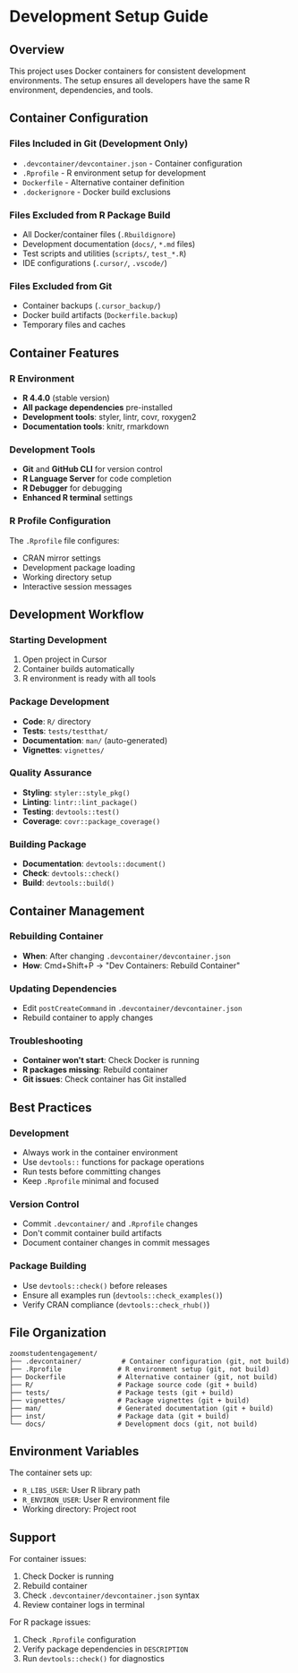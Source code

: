 # Development Setup Guide

## Overview

This project uses Docker containers for consistent development environments. The setup ensures all developers have the same R environment, dependencies, and tools.

## Container Configuration

### Files Included in Git (Development Only)
- `.devcontainer/devcontainer.json` - Container configuration
- `.Rprofile` - R environment setup for development
- `Dockerfile` - Alternative container definition
- `.dockerignore` - Docker build exclusions

### Files Excluded from R Package Build
- All Docker/container files (`.Rbuildignore`)
- Development documentation (`docs/`, `*.md` files)
- Test scripts and utilities (`scripts/`, `test_*.R`)
- IDE configurations (`.cursor/`, `.vscode/`)

### Files Excluded from Git
- Container backups (`.cursor_backup/`)
- Docker build artifacts (`Dockerfile.backup`)
- Temporary files and caches

## Container Features

### R Environment
- **R 4.4.0** (stable version)
- **All package dependencies** pre-installed
- **Development tools**: styler, lintr, covr, roxygen2
- **Documentation tools**: knitr, rmarkdown

### Development Tools
- **Git** and **GitHub CLI** for version control
- **R Language Server** for code completion
- **R Debugger** for debugging
- **Enhanced R terminal** settings

### R Profile Configuration
The `.Rprofile` file configures:
- CRAN mirror settings
- Development package loading
- Working directory setup
- Interactive session messages

## Development Workflow

### Starting Development
1. Open project in Cursor
2. Container builds automatically
3. R environment is ready with all tools

### Package Development
- **Code**: `R/` directory
- **Tests**: `tests/testthat/`
- **Documentation**: `man/` (auto-generated)
- **Vignettes**: `vignettes/`

### Quality Assurance
- **Styling**: `styler::style_pkg()`
- **Linting**: `lintr::lint_package()`
- **Testing**: `devtools::test()`
- **Coverage**: `covr::package_coverage()`

### Building Package
- **Documentation**: `devtools::document()`
- **Check**: `devtools::check()`
- **Build**: `devtools::build()`

## Container Management

### Rebuilding Container
- **When**: After changing `.devcontainer/devcontainer.json`
- **How**: Cmd+Shift+P → "Dev Containers: Rebuild Container"

### Updating Dependencies
- Edit `postCreateCommand` in `.devcontainer/devcontainer.json`
- Rebuild container to apply changes

### Troubleshooting
- **Container won't start**: Check Docker is running
- **R packages missing**: Rebuild container
- **Git issues**: Check container has Git installed

## Best Practices

### Development
- Always work in the container environment
- Use `devtools::` functions for package operations
- Run tests before committing changes
- Keep `.Rprofile` minimal and focused

### Version Control
- Commit `.devcontainer/` and `.Rprofile` changes
- Don't commit container build artifacts
- Document container changes in commit messages

### Package Building
- Use `devtools::check()` before releases
- Ensure all examples run (`devtools::check_examples()`)
- Verify CRAN compliance (`devtools::check_rhub()`)

## File Organization

```
zoomstudentengagement/
├── .devcontainer/          # Container configuration (git, not build)
├── .Rprofile              # R environment setup (git, not build)
├── Dockerfile             # Alternative container (git, not build)
├── R/                     # Package source code (git + build)
├── tests/                 # Package tests (git + build)
├── vignettes/             # Package vignettes (git + build)
├── man/                   # Generated documentation (git + build)
├── inst/                  # Package data (git + build)
└── docs/                  # Development docs (git, not build)
```

## Environment Variables

The container sets up:
- `R_LIBS_USER`: User R library path
- `R_ENVIRON_USER`: User R environment file
- Working directory: Project root

## Support

For container issues:
1. Check Docker is running
2. Rebuild container
3. Check `.devcontainer/devcontainer.json` syntax
4. Review container logs in terminal

For R package issues:
1. Check `.Rprofile` configuration
2. Verify package dependencies in `DESCRIPTION`
3. Run `devtools::check()` for diagnostics
